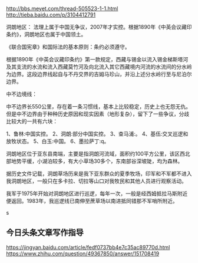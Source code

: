 http://bbs.meyet.com/thread-505523-1-1.html
http://tieba.baidu.com/p/3104412791


洞朗地区：
法理上属于中国无争议，2007年才实控。根据1890年《中英会议藏印条约》，洞朗地区也属于中国领土。

《联合国宪章》和国际法的基本原则：条约必须遵守。

根据1890年《中英会议藏印条约》第一款规定，西藏与锡金以流入锡金梯斯塔河及其支流的水流和流入西藏莫竹河及向北流入其它西藏境内河流的水流间的分水岭为边界。这段边界线起自与不丹交界的吉姆马珍山，并沿上述分水岭行至与尼泊尔边界。

中不边境线：

中不边界长550公里，存在着一条习惯线，基本上比较稳定，历史上也无怨无仇。但是中不边界由于种种历史原因和现实因素（地形复杂），留下了一些争议，分歧比较大的一共有六块：

1、鲁林:中国实控。
2、洞朗:部分中国实控。
3、查马浦:。
4、基伍:交叉巡逻和放牧状态。
5、白玉:中国。
6、墨拉萨丁:q。


洞朗地区位于亚东县南端，主要是指洞朗河流域，面积约100平方公里，该区西北部地势平缓，小湖泊较多，有大小草场30多个，东南部谷深坡陡，均为森林。


据历史文件记载，洞朗草场历来是我下亚东群众的夏季牧场，印军和不军都不进入我洞朗地区，一般只在多卡拉、切拉等山口对我牧民和其他人员进行观察活动。


我军于1975年开始对洞朗地区进行巡逻，每年一次，一般是经西姆抵拉马斯附近便返回。1983年，我巡逻线已南伸至蔗草场以南进抵同错那不军哨所附近。




s
## 今日头条文章写作指导
https://jingyan.baidu.com/article/fedf0737bb4e7c35ac89770d.html
https://www.zhihu.com/question/49367850/answer/151708419






